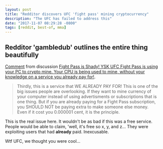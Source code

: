 ```yaml
---
layout: post
title: "Redditor discovers UFC 'fight pass' mining cryptocurrency"
description: "The UFC has failed to address this"
date: "2017-11-07 08:29:28 -0800"
tags: [reddit, best-of, mma]
---
```


## Redditor 'gambledub' outlines the entire thing beautifully

<div class="reddit-embed" data-embed-media="www.redditmedia.com" data-embed-parent="false" data-embed-live="false" data-embed-uuid="35f40017-a8e5-496f-8569-c7e5ccafd461" data-embed-created="2017-11-07T16:28:00.128Z"><a href="https://np.reddit.com/r/MMA/comments/7b4zdk/fight_pass_is_shady_ysk_ufc_fight_pass_is_using/dpf96js/">Comment</a> from discussion <a href="https://np.reddit.com/r/MMA/comments/7b4zdk/fight_pass_is_shady_ysk_ufc_fight_pass_is_using/">Fight Pass is Shady! YSK UFC Fight Pass is using your PC to crypto mine. Your CPU is being used to mine, without your knowledge on a service you already pay for!</a>.</div><script async src="https://www.redditstatic.com/comment-embed.js"></script>

> Thirdly, this is a service that WE ALREADY PAY FOR! This is one of the big issues people are overlooking. If they want to mine currency of your computer instead of using advertisments or subscriptions that is one thing. But if you are already paying for a Fight Pass subscription, you SHOULD NOT be paying extra to make someone else money. Even if it cost you 0.000001 cent, it is the principle.

This is the real issue here. It wouldn't be as bad if this was a free service. People would be able to claim, 'well, it's free so x, y, and z... They were exploiting users that had **already** paid. Inexcusable.

Wtf UFC, we thought you were cool...
